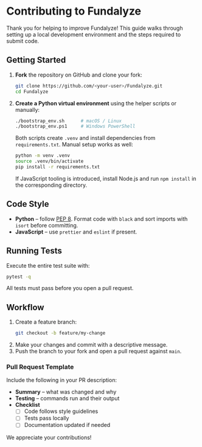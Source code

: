 # Contributing to Fundalyze

Thank you for helping to improve Fundalyze! This guide walks through setting up a local development environment and the steps required to submit code.

## Getting Started

1. **Fork** the repository on GitHub and clone your fork:
   ```bash
   git clone https://github.com/<your-user>/Fundalyze.git
   cd Fundalyze
   ```
2. **Create a Python virtual environment** using the helper scripts or manually:
   ```bash
   ./bootstrap_env.sh      # macOS / Linux
   ./bootstrap_env.ps1     # Windows PowerShell
   ```
   Both scripts create `.venv` and install dependencies from `requirements.txt`.
   Manual setup works as well:
   ```bash
   python -m venv .venv
   source .venv/bin/activate
   pip install -r requirements.txt
   ```
   If JavaScript tooling is introduced, install Node.js and run `npm install` in the corresponding directory.

## Code Style

- **Python** – follow [PEP 8](https://peps.python.org/pep-0008/). Format code with `black` and sort imports with `isort` before committing.
- **JavaScript** – use `prettier` and `eslint` if present.

## Running Tests

Execute the entire test suite with:
```bash
pytest -q
```
All tests must pass before you open a pull request.

## Workflow

1. Create a feature branch:
   ```bash
   git checkout -b feature/my-change
   ```
2. Make your changes and commit with a descriptive message.
3. Push the branch to your fork and open a pull request against `main`.

### Pull Request Template
Include the following in your PR description:

- **Summary** – what was changed and why
- **Testing** – commands run and their output
- **Checklist**
  - [ ] Code follows style guidelines
  - [ ] Tests pass locally
  - [ ] Documentation updated if needed

We appreciate your contributions!
